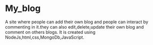 # My_blog
A site where people can add their own blog and people can interact by commenting in it.they can also edit,delete,update their own blog and comment on others blogs.
It is created using NodeJs,html,css,MongoDb,JavaScript.
